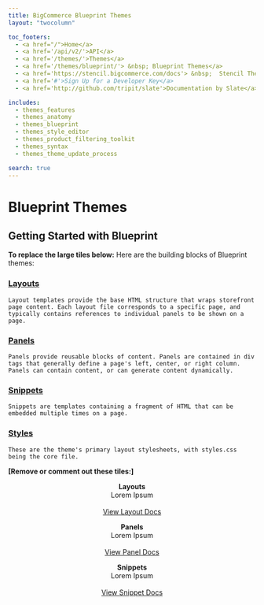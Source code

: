 ```yaml
---
title: BigCommerce Blueprint Themes
layout: "twocolumn"

toc_footers:
  - <a href="/">Home</a>
  - <a href='/api/v2/'>API</a>
  - <a href='/themes/'>Themes</a>
  - <a href='/themes/blueprint/'> &nbsp; Blueprint Themes</a>
  - <a href='https://stencil.bigcommerce.com/docs'> &nbsp;  Stencil Themes</a>
  - <a href='#'>Sign Up for a Developer Key</a>
  - <a href='http://github.com/tripit/slate'>Documentation by Slate</a>

includes:
  - themes_features
  - themes_anatomy
  - themes_blueprint
  - themes_style_editor
  - themes_product_filtering_toolkit
  - themes_syntax
  - themes_theme_update_process

search: true
---
```


# Blueprint Themes

## Getting Started with Blueprint

**To replace the large tiles below:** Here are the building blocks of Blueprint themes:  

### [Layouts](/themes/blueprint/layouts)  
  
	Layout templates provide the base HTML structure that wraps storefront page content. Each layout file corresponds to a specific page, and typically contains references to individual panels to be shown on a page.

### [Panels](/themes/blueprint/panels)  

	Panels provide reusable blocks of content. Panels are contained in div tags that generally define a page's left, center, or right column. Panels can contain content, or can generate content dynamically.

### [Snippets](/themes/blueprint/snippets)  
 
	Snippets are templates containing a fragment of HTML that can be embedded multiple times on a page.	
### [Styles](/themes/blueprint/#style-guidelines)  
 
	These are the theme's primary layout stylesheets, with styles.css being the core file.	
	
**[Remove or comment out these tiles:]** 

<section class=
    "block block--defaultScheme block--allViewport block--paddingTop block--twoColTextOverBg">
        <div class="block-container">
            <div class="block-container-inner">
                <div class=
                "block--twoColTextOverBg-row block--twoColTextOverBg-row--split6">
                    <div class=
                    "block--twoColTextOverBg-column block--twoColTextOverBg-column--centerImageAlign">
                        <div class="block-text block-shadow">
                          <p class="rt-scheme--lightestGrey" rel=
                          "text-align: center;" style="text-align: center;">
                          <span class="type-large"><strong class=
                          "rt-scheme-headline">Layouts</strong><br>
                          Lorem Ipsum
                          </span><span class=
                          "type-large"><br>
                          <br>
                          <a class="button button--action" href=
                          "/themes/blueprint/layouts">
                          View Layout Docs</a><br></span></p>
                        </div>
                    </div>
                    <div class=
                    "block--twoColTextOverBg-column block--twoColTextOverBg-column--centerImageAlign">
                        <div class="block-text block-shadow">
                            <p class="rt-scheme--lightestGrey" style=
                            "text-align: center;"><strong class=
                            "rt-scheme-headline">Panels</strong><span class="type-large"><br>
                            Lorem Ipsum</span><span class=
                            "type-large"><br>
                            <br>
                            <a class="button button--action" href=
                            "/themes/blueprint/panels">
                            View Panel Docs</a><br></span></p>
                        </div>
                    </div>
                </div>
            </div>
        </div>
</section>

<section class=
    "block block--defaultScheme block--allViewport block--paddingTop block--twoColTextOverBg">
        <div class="block-container">
            <div class="block-container-inner">
                <div class=
                "block--twoColTextOverBg-row block--twoColTextOverBg-row--split6">
                    <div class=
                    "block--twoColTextOverBg-column block--twoColTextOverBg-column--centerImageAlign">
                        <div class="block-text block-shadow">
                          <p class="rt-scheme--lightestGrey" rel=
                          "text-align: center;" style="text-align: center;">
                          <span class="type-large"><strong class=
                          "rt-scheme-headline">Snippets</strong><br>
                          Lorem Ipsum                          
                          </span><span class=
                          "type-large"><br>
                          <br>
                          <a class="button button--action" href=
                          "/themes/blueprint/snippets">
                          View Snippet Docs</a><br></span></p>
                        </div>
                    </div>
                </div>
              </div>
          </div>
</section>
